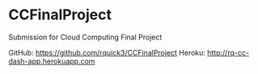 # CCFinalProject
Submission for Cloud Computing Final Project

GitHub: https://github.com/rquick3/CCFinalProject
Heroku: http://rq-cc-dash-app.herokuapp.com
